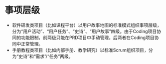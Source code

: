 # 事项层级

- 软件研发类项目（比如课程平台）以用户故事地图的标准模式组织事项层级，分为“用户活动”、“用户任务”、“史诗”、“用户故事”四级。由于Coding项目协同的功能限制，前两级只能在PRD项目中手动管理，后两者在Coding项目协同中正常管理。
- 手册教程类项目（比如内部手册、教学研究）以标准Scrum组织项目，分为“史诗”和“需求”/“任务”两级。
